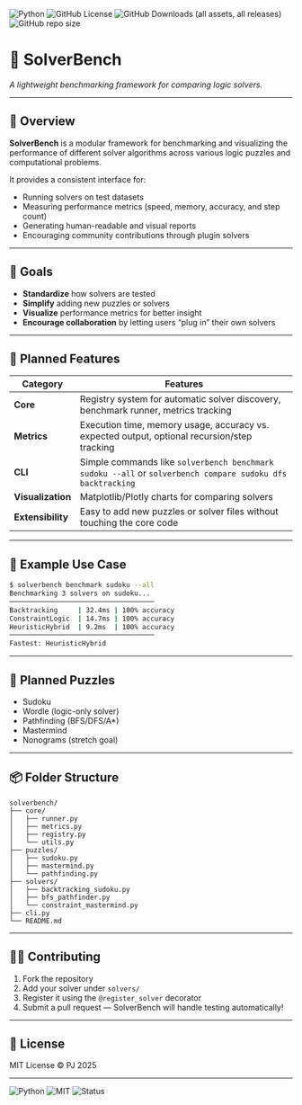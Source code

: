 ![Python](https://img.shields.io/badge/python-3.12-blue) ![GitHub License](https://img.shields.io/github/license/ArchooD2/SolverBench)
![GitHub Downloads (all assets, all releases)](https://img.shields.io/github/downloads/ArchooD2/SolverBench/total)
![GitHub repo size](https://img.shields.io/github/repo-size/ArchooD2/SolverBench)
# 🧩 SolverBench  
*A lightweight benchmarking framework for comparing logic solvers.*

---

## 📘 Overview
**SolverBench** is a modular framework for benchmarking and visualizing the performance of different solver algorithms across various logic puzzles and computational problems.  

It provides a consistent interface for:
- Running solvers on test datasets  
- Measuring performance metrics (speed, memory, accuracy, and step count)  
- Generating human-readable and visual reports  
- Encouraging community contributions through plugin solvers  

---

## 🎯 Goals
- **Standardize** how solvers are tested  
- **Simplify** adding new puzzles or solvers  
- **Visualize** performance metrics for better insight  
- **Encourage collaboration** by letting users “plug in” their own solvers

---

## 🧠 Planned Features
| Category | Features |
|-----------|-----------|
| **Core** | Registry system for automatic solver discovery, benchmark runner, metrics tracking |
| **Metrics** | Execution time, memory usage, accuracy vs. expected output, optional recursion/step tracking |
| **CLI** | Simple commands like `solverbench benchmark sudoku --all` or `solverbench compare sudoku dfs backtracking` |
| **Visualization** | Matplotlib/Plotly charts for comparing solvers |
| **Extensibility** | Easy to add new puzzles or solver files without touching the core code |

---

## 🧩 Example Use Case
```bash
$ solverbench benchmark sudoku --all
Benchmarking 3 solvers on sudoku...
────────────────────────────────────
Backtracking     | 32.4ms | 100% accuracy
ConstraintLogic  | 14.7ms | 100% accuracy
HeuristicHybrid  | 9.2ms  | 100% accuracy
────────────────────────────────────
Fastest: HeuristicHybrid
```

---

## 🧰 Planned Puzzles
- Sudoku  
- Wordle (logic-only solver)  
- Pathfinding (BFS/DFS/A*)  
- Mastermind  
- Nonograms (stretch goal)

---

## 📦 Folder Structure
```
solverbench/
├── core/
│   ├── runner.py
│   ├── metrics.py
│   ├── registry.py
│   └── utils.py
├── puzzles/
│   ├── sudoku.py
│   ├── mastermind.py
│   └── pathfinding.py
├── solvers/
│   ├── backtracking_sudoku.py
│   ├── bfs_pathfinder.py
│   └── constraint_mastermind.py
├── cli.py
└── README.md
```

---

## 🧑‍💻 Contributing
1. Fork the repository  
2. Add your solver under `solvers/`  
3. Register it using the `@register_solver` decorator  
4. Submit a pull request — SolverBench will handle testing automatically!

---

## 🧾 License
MIT License © PJ 2025

---

![Python](https://img.shields.io/badge/python-3.12-blue)
![MIT](https://img.shields.io/badge/license-MIT-green)
![Status](https://img.shields.io/badge/status-in%20development-orange)
